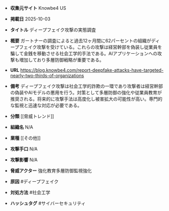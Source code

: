 - **収集元サイト**
Knowbe4 US

- **掲載日**
2025-10-03

- **タイトル**
ディープフェイク攻撃の実態調査

- **概要**
ガートナーの調査によると過去12ヶ月間に62パーセントの組織がディープフェイク攻撃を受けている。これらの攻撃は経営幹部を偽装し従業員を騙して金銭を移動させる社会工学的手法である。AIアプリケーションへの攻撃も増加しており多層防御戦略が重要である。

- **URL**
https://blog.knowbe4.com/report-deepfake-attacks-have-targeted-nearly-two-thirds-of-organizations

- **備考**
ディープフェイク攻撃は社会工学的詐欺の一環であり攻撃者は経営幹部の偽装やAIモデルの悪用を行う。対策として多層防御の強化や従業員教育が推奨される。将来的に攻撃手法は高度化し被害拡大の可能性が高い。専門的な監視と迅速な対応が必要である。

- **分類**
[[脅威トレンド]]

- **組織名**
N/A

- **業種**
[[その他]]

- **攻撃手口**
N/A

- **攻撃影響**
N/A

- **脅威アクター**
強化教育多層防御監視強化

- **原因**
#ディープフェイク

- **対処方法**
#社会工学

- **ハッシュタグ**
#サイバーセキュリティ
